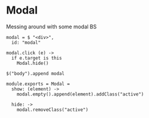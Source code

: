 Modal
=====

Messing around with some modal BS

    modal = $ "<div>",
      id: "modal"

    modal.click (e) ->
      if e.target is this
        Modal.hide()

    $("body").append modal

    module.exports = Modal =
      show: (element) ->
        modal.empty().append(element).addClass("active")

      hide: ->
        modal.removeClass("active")
